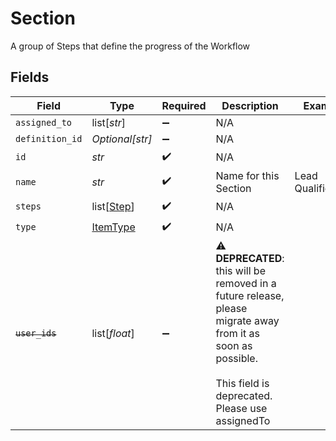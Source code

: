 # Section

A group of Steps that define the progress of the Workflow


## Fields

| Field                                                                                                                                                                 | Type                                                                                                                                                                  | Required                                                                                                                                                              | Description                                                                                                                                                           | Example                                                                                                                                                               |
| --------------------------------------------------------------------------------------------------------------------------------------------------------------------- | --------------------------------------------------------------------------------------------------------------------------------------------------------------------- | --------------------------------------------------------------------------------------------------------------------------------------------------------------------- | --------------------------------------------------------------------------------------------------------------------------------------------------------------------- | --------------------------------------------------------------------------------------------------------------------------------------------------------------------- |
| `assigned_to`                                                                                                                                                         | list[*str*]                                                                                                                                                           | :heavy_minus_sign:                                                                                                                                                    | N/A                                                                                                                                                                   |                                                                                                                                                                       |
| `definition_id`                                                                                                                                                       | *Optional[str]*                                                                                                                                                       | :heavy_minus_sign:                                                                                                                                                    | N/A                                                                                                                                                                   |                                                                                                                                                                       |
| `id`                                                                                                                                                                  | *str*                                                                                                                                                                 | :heavy_check_mark:                                                                                                                                                    | N/A                                                                                                                                                                   |                                                                                                                                                                       |
| `name`                                                                                                                                                                | *str*                                                                                                                                                                 | :heavy_check_mark:                                                                                                                                                    | Name for this Section                                                                                                                                                 | Lead Qualification                                                                                                                                                    |
| `steps`                                                                                                                                                               | list[[Step](../../models/shared/step.md)]                                                                                                                             | :heavy_check_mark:                                                                                                                                                    | N/A                                                                                                                                                                   |                                                                                                                                                                       |
| `type`                                                                                                                                                                | [ItemType](../../models/shared/itemtype.md)                                                                                                                           | :heavy_check_mark:                                                                                                                                                    | N/A                                                                                                                                                                   |                                                                                                                                                                       |
| ~~`user_ids`~~                                                                                                                                                        | list[*float*]                                                                                                                                                         | :heavy_minus_sign:                                                                                                                                                    | :warning: **DEPRECATED**: this will be removed in a future release, please migrate away from it as soon as possible.<br/><br/>This field is deprecated. Please use assignedTo |                                                                                                                                                                       |